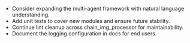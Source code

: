 - Consider expanding the multi-agent framework with natural language understanding.
- Add unit tests to cover new modules and ensure future stability.
- Continue lint cleanup across chain_img_processor for maintainability.
- Document the logging configuration in docs for end users.

